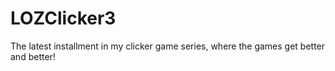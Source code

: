 # LOZClicker3
The latest installment in my clicker game series, where the games get better and better!
